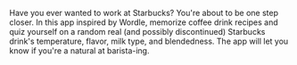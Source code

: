 Have you ever wanted to work at Starbucks? You're about to be one step closer. In this app inspired by Wordle, memorize coffee drink recipes and quiz yourself on a random real (and possibly discontinued) Starbucks drink's temperature, flavor, milk type, and blendedness. The app will let you know if you're a natural at barista-ing.
